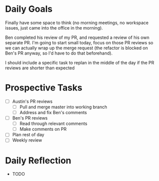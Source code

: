 # Daily Goals

Finally have some space to think (no morning meetings, no workspace issues,
just came into the office in the morning).

Ben completed his review of my PR, and requested a review of his own separate
PR. I'm going to start small today, focus on those PR reviews so we can
actually wrap up the merge request (the refactor is blocked on Ben's PR anyway,
so I'd have to do that beforehand).

I should include a specific task to replan
in the middle of the day if the PR reviews are shorter than expected

# Prospective Tasks

* [ ] Austin's PR reviews
    * [ ] Pull and merge master into working branch
    * [ ] Address and fix Ben's comments
* [ ] Ben's PR reviews
    * [ ] Read through relevant comments
    * [ ] Make comments on PR
* [ ] Plan rest of day
* [ ] Weekly review

# Daily Reflection

* TODO
